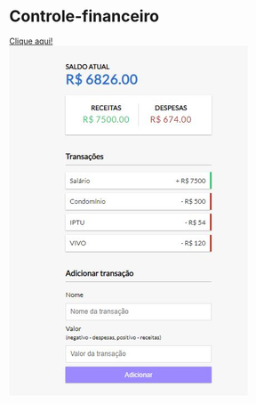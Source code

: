 # Controle-financeiro

<a href="https://climacobnu.github.io/Controle-financeiro/" rel="noopener noreferrer" target="_blank">Clique aqui!</a>
<img src = "Controle-financeiro.JPG"/>
